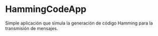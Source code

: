 # HammingCodeApp
Simple aplicación que simula la generación de código Hamming para la transmisión de mensajes.
